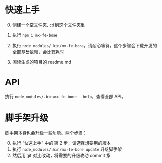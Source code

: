 # 快速上手

0. 创建一个空文件夹, `cd` 到这个文件夹里

0. 执行 `npm i mx-fe-bone`

0. 执行 `node_modules/.bin/mx-fe-bone`，请耐心等待，这个步骤会下载开发的全部基础依赖，会比较耗时

0. 阅读生成的项目的 readme.md


# API

执行 `node_modules/.bin/mx-fe-bone --help`，查看全部 API。

# 脚手架升级

脚手架本身也会升级一些功能。两个步骤：

0. 执行 “快速上手” 中的 第 2 步，请选择想要用的版本
0. 执行 `node_modules/.bin/mx-fe-bone update` 升级脚手架
0. 然后用 git 对比改动，将需要的升级改动 commit 掉
